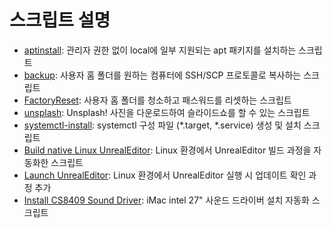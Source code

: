 # 스크립트 설명
- [aptinstall](https://github.com/HyeongminKim/ShellScript/blob/master/Operating%20System/Linux/General/aptinstall): 관리자 권한 없이 local에 일부 지원되는 apt 패키지를 설치하는 스크립트
- [backup](https://github.com/HyeongminKim/ShellScript/blob/master/Operating%20System/Linux/General/backup): 사용자 홈 폴더를 원하는 컴퓨터에 SSH/SCP 프로토콜로 복사하는 스크립트
- [FactoryReset](https://github.com/HyeongminKim/ShellScript/blob/master/Operating%20System/Linux/General/FactoryReset): 사용자 홈 폴더를 청소하고 패스워드를 리셋하는 스크립트
- [unsplash](https://github.com/HyeongminKim/ShellScript/blob/master/Operating%20System/Linux/General/unsplash): Unsplash! 사진을 다운로드하여 슬라이드쇼를 할 수 있는 스크립트
- [systemctl-install](https://github.com/HyeongminKim/ShellScript/blob/master/Operating%20System/Linux/General/systemctl-install): systemctl 구성 파일 (\*.target, \*.service) 생성 및 설치 스크립트
- [Build native Linux UnrealEditor](https://github.com/HyeongminKim/ShellScript/blob/master/Operating%20System/Linux/General/Build%20native%20Linux%20UnrealEditor): Linux 환경에서 UnrealEditor 빌드 과정을 자동화한 스크립트
- [Launch UnrealEditor](https://github.com/HyeongminKim/ShellScript/blob/master/Operating%20System/Linux/General/Launch%20UnrealEditor): Linux 환경에서 UnrealEditor 실행 시 업데이트 확인 과정 추가
- [Install CS8409 Sound Driver](https://github.com/HyeongminKim/ShellScript/blob/master/Operating%20System/Linux/General/Install%20CS8409%20Sound%20Driver): iMac intel 27" 사운드 드라이버 설치 자동화 스크립트
